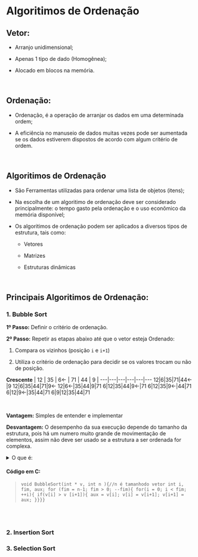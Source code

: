 # Algoritimos de Ordenação 

## Vetor:

* Arranjo unidimensional;

* Apenas 1 tipo de dado (Homogênea); 

* Alocado em blocos na memória.
<br>

## Ordenação: 
* Ordenação, é a operação de arranjar os dados em uma determinada ordem; 

* A eficiência no manuseio de dados muitas vezes pode ser aumentada se os dados estiverem dispostos de acordo com algum critério de ordem.
<br>

## Algoritimos de Ordenação

* São Ferramentas utilizadas para ordenar uma lista de objetos (itens);

* Na escolha de um algoritimo de ordenação deve ser considerado principalmente: o tempo gasto pela ordenação e o uso econômico da memória disponível;

* Os algoritimos de ordenação podem ser aplicados a diversos tipos de estrutura, tais como: 
    
    * Vetores

    * Matrizes

    * Estruturas dinâmicas
<br>

## Principais Algoritimos de Ordenação: 

### 1. Bubble Sort

**1º Passo:** Definir o critério de ordenação.

**2º Passo:** Repetir as etapas abaixo até que o vetor esteja Ordenado:

1) Compara os vizinhos (posição `i` e `i+1`)

2) Utiliza o critério de ordenação para decidir se os valores trocam ou não de posição.

**Crescente**
| 12 | 35 | 6<- | 71 | 44 | 9 |
---|---|---|---|---|---
12|6|35|71|44<-|9
12|6|35|44|71|9<-
12|6<-|35|44|9|71
6|12|35|44|9<-|71
6|12|35|9<-|44|71
6|12|9<-|35|44|71
6|9|12|35|44|71

<br>

**Vantagem:** Simples de entender e implementar

**Desvantagem:** O desempenho da sua execução depende do tamanho da estrutura, pois há um numero muito grande de movimentação de elementos, assim não deve ser usado se a estrutura a ser ordenada for complexa.



<details>
<summary>O que é:</summary>

* É um algoritimo de ordenação bastante conhecido devido a sua facilidade de entender e de programas.

* Também conhecido como método das trocas sucessivas, é um método simples de ordenação que, a casa passo, posiciona(flutua) o maior elemento para o fim.

* Esse processo de flutuar o maior elemento é repetido `n` vezes.

</details>



#### Código em C:

> `void BubbleSort(int * v, int n ){//n é tamanhodo vetor int i, fim, aux; for (fim = n-1; fim > 0; --fim){ for(i = 0; i < fim; ++i){ if(v[i] > v [i+1]){ aux = v[i]; v[i] = v[i+1]; v[i+1] = aux; }}}}`

<br>
<br>

### 2. Insertion Sort

### 3. Selection Sort
